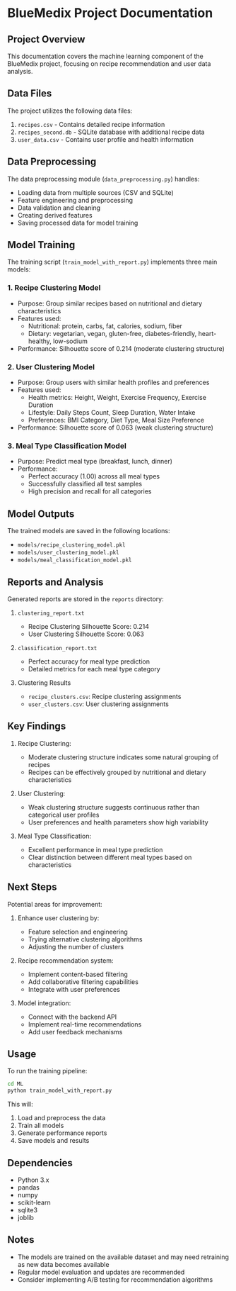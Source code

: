 # BlueMedix Project Documentation

## Project Overview
This documentation covers the machine learning component of the BlueMedix project, focusing on recipe recommendation and user data analysis.

## Data Files
The project utilizes the following data files:
1. `recipes.csv` - Contains detailed recipe information
2. `recipes_second.db` - SQLite database with additional recipe data
3. `user_data.csv` - Contains user profile and health information

## Data Preprocessing
The data preprocessing module (`data_preprocessing.py`) handles:
- Loading data from multiple sources (CSV and SQLite)
- Feature engineering and preprocessing
- Data validation and cleaning
- Creating derived features
- Saving processed data for model training

## Model Training
The training script (`train_model_with_report.py`) implements three main models:

### 1. Recipe Clustering Model
- Purpose: Group similar recipes based on nutritional and dietary characteristics
- Features used:
  - Nutritional: protein, carbs, fat, calories, sodium, fiber
  - Dietary: vegetarian, vegan, gluten-free, diabetes-friendly, heart-healthy, low-sodium
- Performance: Silhouette score of 0.214 (moderate clustering structure)

### 2. User Clustering Model
- Purpose: Group users with similar health profiles and preferences
- Features used:
  - Health metrics: Height, Weight, Exercise Frequency, Exercise Duration
  - Lifestyle: Daily Steps Count, Sleep Duration, Water Intake
  - Preferences: BMI Category, Diet Type, Meal Size Preference
- Performance: Silhouette score of 0.063 (weak clustering structure)

### 3. Meal Type Classification Model
- Purpose: Predict meal type (breakfast, lunch, dinner)
- Performance:
  - Perfect accuracy (1.00) across all meal types
  - Successfully classified all test samples
  - High precision and recall for all categories

## Model Outputs
The trained models are saved in the following locations:
- `models/recipe_clustering_model.pkl`
- `models/user_clustering_model.pkl`
- `models/meal_classification_model.pkl`

## Reports and Analysis
Generated reports are stored in the `reports` directory:
1. `clustering_report.txt`
   - Recipe Clustering Silhouette Score: 0.214
   - User Clustering Silhouette Score: 0.063

2. `classification_report.txt`
   - Perfect accuracy for meal type prediction
   - Detailed metrics for each meal type category

3. Clustering Results
   - `recipe_clusters.csv`: Recipe clustering assignments
   - `user_clusters.csv`: User clustering assignments

## Key Findings
1. Recipe Clustering:
   - Moderate clustering structure indicates some natural grouping of recipes
   - Recipes can be effectively grouped by nutritional and dietary characteristics

2. User Clustering:
   - Weak clustering structure suggests continuous rather than categorical user profiles
   - User preferences and health parameters show high variability

3. Meal Type Classification:
   - Excellent performance in meal type prediction
   - Clear distinction between different meal types based on characteristics

## Next Steps
Potential areas for improvement:
1. Enhance user clustering by:
   - Feature selection and engineering
   - Trying alternative clustering algorithms
   - Adjusting the number of clusters

2. Recipe recommendation system:
   - Implement content-based filtering
   - Add collaborative filtering capabilities
   - Integrate with user preferences

3. Model integration:
   - Connect with the backend API
   - Implement real-time recommendations
   - Add user feedback mechanisms

## Usage
To run the training pipeline:
```bash
cd ML
python train_model_with_report.py
```

This will:
1. Load and preprocess the data
2. Train all models
3. Generate performance reports
4. Save models and results

## Dependencies
- Python 3.x
- pandas
- numpy
- scikit-learn
- sqlite3
- joblib

## Notes
- The models are trained on the available dataset and may need retraining as new data becomes available
- Regular model evaluation and updates are recommended
- Consider implementing A/B testing for recommendation algorithms 